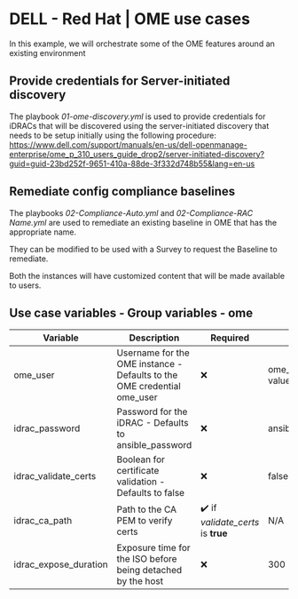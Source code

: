 # DELL - Red Hat | OME use cases

In this example, we will orchestrate some of the OME features around an existing environment

## Provide credentials for Server-initiated discovery

The playbook *01-ome-discovery.yml* is used to provide credentials for iDRACs that will be discovered using the server-initiated discovery that needs to be setup initially using the following procedure: https://www.dell.com/support/manuals/en-us/dell-openmanage-enterprise/ome_p_310_users_guide_drop2/server-initiated-discovery?guid=guid-23bd252f-9651-410a-88de-3f332d748b55&lang=en-us

## Remediate config compliance baselines

The playbooks *02-Compliance-Auto.yml* and *02-Compliance-RAC Name.yml* are used to remediate an existing baseline in OME that has the appropriate name.

They can be modified to be used with a Survey to request the Baseline to remediate.

Both the instances will have customized content that will be made available to users.

## Use case variables - Group variables - ome

| Variable | Description | Required | Default |
| -- | -- | -- | -- |
| ome_user              | Username for the OME instance - Defaults to the OME credential ome_user | :x: | ome_credential value |
| idrac_password        | Password for the iDRAC - Defaults to ansible_password | :x: | ansible_password |
| idrac_validate_certs  | Boolean for certificate validation - Defaults to false | :x: | false |
| idrac_ca_path         | Path to the CA PEM to verify certs | :heavy_check_mark: if *validate_certs* is **true** | N/A |
| idrac_expose_duration | Exposure time for the ISO before being detached by the host | :x: | 300 |


